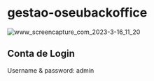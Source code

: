 ﻿# gestao-oseubackoffice
 
 ![www_screencapture_com_2023-3-16_11_20](https://user-images.githubusercontent.com/9846274/225605589-1db4b812-aee8-4692-8ed1-45f4d4a6c5eb.gif)

## Conta de Login

Username & password: admin

